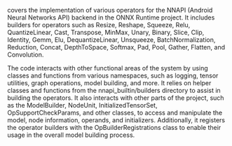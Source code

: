 covers the implementation of various operators for the NNAPI (Android Neural Networks API) backend in the ONNX Runtime project. It includes builders for operators such as Resize, Reshape, Squeeze, Relu, QuantizeLinear, Cast, Transpose, MinMax, Unary, Binary, Slice, Clip, Identity, Gemm, Elu, DequantizeLinear, Unsqueeze, BatchNormalization, Reduction, Concat, DepthToSpace, Softmax, Pad, Pool, Gather, Flatten, and Convolution. 

The code interacts with other functional areas of the system by using classes and functions from various namespaces, such as logging, tensor utilities, graph operations, model building, and more. It relies on helper classes and functions from the nnapi_builtin/builders directory to assist in building the operators. It also interacts with other parts of the project, such as the ModelBuilder, NodeUnit, InitializedTensorSet, OpSupportCheckParams, and other classes, to access and manipulate the model, node information, operands, and initializers. Additionally, it registers the operator builders with the OpBuilderRegistrations class to enable their usage in the overall model building process.